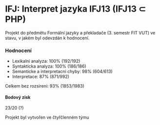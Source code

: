 IFJ: Interpret jazyka IFJ13 (IFJ13 ⊂ PHP)
==============
Projekt do předmětu Formální jazyky a překladače (3. semestr FIT VUT) ve stavu, v jakém byl odevzdán k hodnocení.

### Hodnocení
* Lexikalni analyza: 100% (192/192)
* Syntakticka analyza: 100% (186/186)
* Semanticke a interpretacni chyby: 98% (604/613)
* Interpretace: 87% (871/992)

Celkem bez rozsireni: 93% (1853/1983)

#### Bodový zisk

23/20 (?)

Projekt byl vytvořen ve čtyřčlenném týmu
